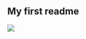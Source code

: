 ## My first readme

![](https://media3.giphy.com/media/7WvAUvZZTRpSuudobh/giphy.gif?cid=ecf05e474qvn3swtm2j3bywyg9lusy9zazb73ts5vyhv96zs&rid=giphy.gif&ct=g)

